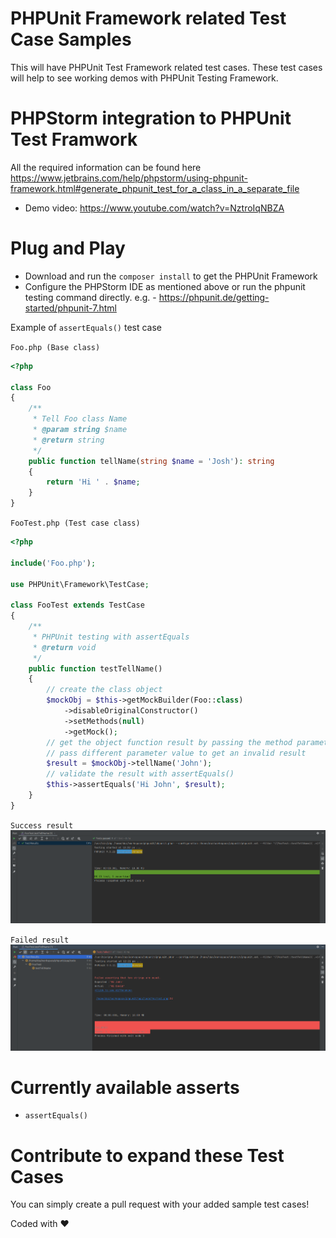 # PHPUnit Framework related Test Case Samples
This will have PHPUnit Test Framework related test cases. These test cases will help to see working demos with PHPUnit Testing Framework.

# PHPStorm integration to PHPUnit Test Framwork
All the required information can be found here https://www.jetbrains.com/help/phpstorm/using-phpunit-framework.html#generate_phpunit_test_for_a_class_in_a_separate_file

- Demo video: https://www.youtube.com/watch?v=NztroIqNBZA

# Plug and Play

- Download and run the `composer install` to get the PHPUnit Framework
- Configure the PHPStorm IDE as mentioned above or run the phpunit testing command directly. e.g. - https://phpunit.de/getting-started/phpunit-7.html

Example of `assertEquals()` test case


`Foo.php (Base class)`

```php
<?php

class Foo
{
    /**
     * Tell Foo class Name
     * @param string $name
     * @return string
     */
    public function tellName(string $name = 'Josh'): string
    {
        return 'Hi ' . $name;
    }
}

```

`FooTest.php (Test case class)`

```php
<?php

include('Foo.php');

use PHPUnit\Framework\TestCase;

class FooTest extends TestCase
{
    /**
     * PHPUnit testing with assertEquals
     * @return void
     */
    public function testTellName()
    {
        // create the class object
        $mockObj = $this->getMockBuilder(Foo::class)
            ->disableOriginalConstructor()
            ->setMethods(null)
            ->getMock();
        // get the object function result by passing the method parameter value
        // pass different parameter value to get an invalid result
        $result = $mockObj->tellName('John');
        // validate the result with assertEquals()
        $this->assertEquals('Hi John', $result);
    }
}
```

`Success result`
![Alt text](https://github.com/dazimax/phpunit-test-case-samples/blob/main/docs/success.png?raw=true "Success Result")

`Failed result`
![Alt text](https://github.com/dazimax/phpunit-test-case-samples/blob/main/docs/error.png?raw=true "Failed Result")

# Currently available asserts
- `assertEquals()`

# Contribute to expand these Test Cases
You can simply create a pull request with your added sample test cases!

Coded with :heart:
